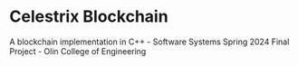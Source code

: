 # Celestrix Blockchain
A blockchain implementation in C++ - Software Systems Spring 2024 Final Project - Olin College of Engineering
